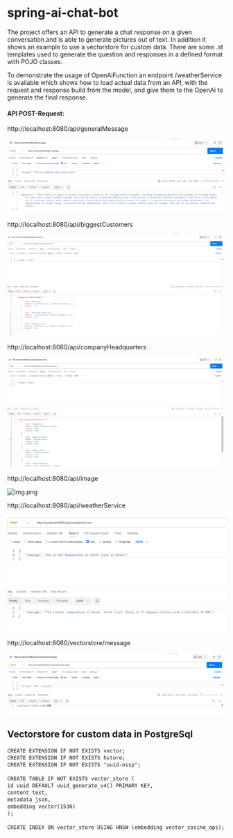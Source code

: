 # spring-ai-chat-bot
The project offers an API to generate a chat response on a given conversation and is able to generate pictures out of text. 
In addition it shows an example to use a vectorstore for custom data.
There are some .st templates used to generate the question and responses in a defined format with POJO classes.

To demonstrate the usage of OpenAiFunction an endpoint /weatherService is available which shows how to load actual data from an API, with the request and response build from the model, and give them to the OpenAi to generate the final response.

#### API POST-Request:

http://localhost:8080/api/generalMessage

![img_1.png](img_1.png)

http://localhost:8080/api/biggestCustomers

![img_3.png](img_3.png)

http://localhost:8080/api/companyHeadquarters

![img_4.png](img_4.png)

http://localhost:8080/api/image

![img.png](img.png)

http://localhost:8080/api/weatherService

![img_5.png](img_5.png)

http://localhost:8080/vectorstore/message

![img_2.png](img_2.png)

## Vectorstore for custom data in PostgreSql

```
CREATE EXTENSION IF NOT EXISTS vector;
CREATE EXTENSION IF NOT EXISTS hstore;
CREATE EXTENSION IF NOT EXISTS "uuid-ossp";

CREATE TABLE IF NOT EXISTS vector_store (
id uuid DEFAULT uuid_generate_v4() PRIMARY KEY,
content text,
metadata json,
embedding vector(1536)
);

CREATE INDEX ON vector_store USING HNSW (embedding vector_cosine_ops);
```
